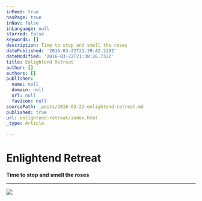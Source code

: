 ```yaml
---
inFeed: true
hasPage: true
inNav: false
inLanguage: null
starred: false
keywords: []
description: Time to stop and smell the roses
datePublished: '2016-03-22T21:39:42.220Z'
dateModified: '2016-03-22T21:38:26.732Z'
title: Enlightend Retreat
author: []
authors: []
publisher:
  name: null
  domain: null
  url: null
  favicon: null
sourcePath: _posts/2016-03-22-enlightend-retreat.md
published: true
url: enlightend-retreat/index.html
_type: Article

---
```

# Enlightend Retreat

**Time to stop and smell the roses**

****
![](https://the-grid-user-content.s3-us-west-2.amazonaws.com/baa4970c-562f-4e13-b94e-9b52ea978be5.jpg)